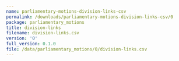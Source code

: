 ```yaml
---
name: parliamentary-motions-division-links-csv
permalink: /downloads/parliamentary-motions-division-links-csv/0
package: parliamentary_motions
title: division-links
filename: division-links.csv
version: '0'
full_version: 0.1.0
file: /data/parliamentary_motions/0/division-links.csv
---
```


